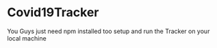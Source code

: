 # Covid19Tracker
You Guys just need npm installed too setup and run the Tracker on your local machine
